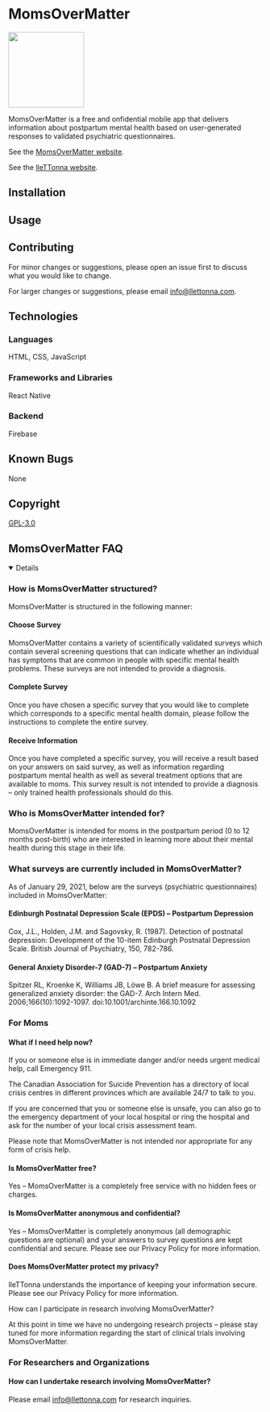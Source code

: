 # MomsOverMatter

<img src="https://github.com/faltynmateusz/MomsOverMatter/blob/main/Logo.png" width="150" height="150" />

MomsOverMatter is a free and onfidential mobile app that delivers information about postpartum mental health based on user-generated responses to validated psychiatric questionnaires.

See the [MomsOverMatter website](https://momsovermatter.ca/).

See the [lleTTonna website](https://llettonna.com/).

## Installation


## Usage


## Contributing

For minor changes or suggestions, please open an issue first to discuss what you would like to change. 

For larger changes or suggestions, please email info@llettonna.com. 

## Technologies


### Languages
HTML, CSS, JavaScript

### Frameworks and Libraries
React Native

### Backend 
Firebase 

## Known Bugs
None

## Copyright
[GPL-3.0](https://www.gnu.org/licenses/gpl-3.0.en.html)

## MomsOverMatter FAQ

<details open>

### How is MomsOverMatter structured?

MomsOverMatter is structured in the following manner:

#### Choose Survey

MomsOverMatter contains a variety of scientifically validated surveys which contain several screening questions that can indicate whether an individual has symptoms that are common in people with specific mental health problems. These surveys are not intended to provide a diagnosis. 

#### Complete Survey

Once you have chosen a specific survey that you would like to complete which corresponds to a specific mental health domain, please follow the instructions to complete the entire survey. 

#### Receive Information 

Once you have completed a specific survey, you will receive a result based on your answers on said survey, as well as information regarding postpartum mental health as well as several treatment options that are available to moms. This survey result is not intended to provide a diagnosis – only trained health professionals should do this. 

### Who is MomsOverMatter intended for? 

MomsOverMatter is intended for moms in the postpartum period (0 to 12 months post-birth) who are interested in learning more about their mental health during this stage in their life.  

### What surveys are currently included in MomsOverMatter?

As of January 29, 2021, below are the surveys (psychiatric questionnaires) included in MomsOverMatter:

#### Edinburgh Postnatal Depression Scale (EPDS) – Postpartum Depression 

Cox, J.L., Holden, J.M. and Sagovsky, R. (1987). Detection of postnatal depression: Development of the 10-item Edinburgh Postnatal Depression Scale. British Journal of Psychiatry, 150, 782-786.

#### General Anxiety Disorder-7 (GAD-7) – Postpartum Anxiety 

Spitzer RL, Kroenke K, Williams JB, Löwe B. A brief measure for assessing generalized anxiety disorder: the GAD-7. Arch Intern Med. 2006;166(10):1092-1097. doi:10.1001/archinte.166.10.1092

### For Moms

#### What if I need help now?

If you or someone else is in immediate danger and/or needs urgent medical help, call Emergency 911.

The Canadian Association for Suicide Prevention has a directory of local crisis centres in different provinces which are available 24/7 to talk to you.

If you are concerned that you or someone else is unsafe, you can also go to the emergency department of your local hospital or ring the hospital and ask for the number of your local crisis assessment team.

Please note that MomsOverMatter is not intended nor appropriate for any form of crisis help. 

#### Is MomsOverMatter free? 

Yes – MomsOverMatter is a completely free service with no hidden fees or charges. 

#### Is MomsOverMatter anonymous and confidential?

Yes – MomsOverMatter is completely anonymous (all demographic questions are optional) and your answers to survey questions are kept confidential and secure. Please see our Privacy Policy for more information. 

#### Does MomsOverMatter protect my privacy? 

lleTTonna understands the importance of keeping your information secure. Please see our Privacy Policy for more information. 

How can I participate in research involving MomsOverMatter? 

At this point in time we have no undergoing research projects – please stay tuned for more information regarding the start of clinical trials involving MomsOverMatter.

### For Researchers and Organizations

#### How can I undertake research involving MomsOverMatter? 

Please email info@llettonna.com for research inquiries. 

</details>
